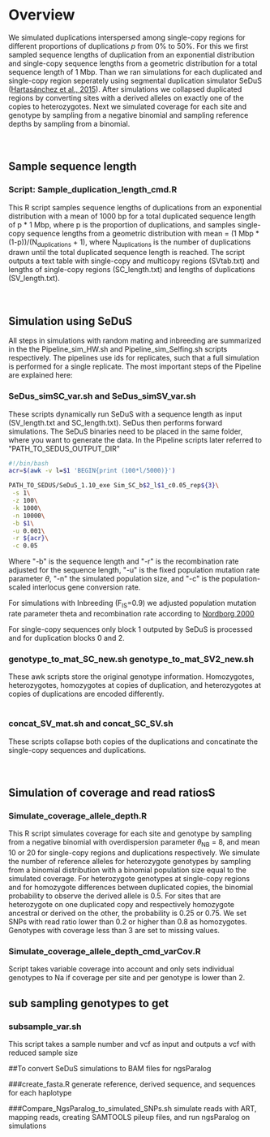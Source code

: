# Overview

We simulated duplications interspersed among single-copy regions for different proportions of duplications $p$ from 0% to 50%. For this we first sampled sequence lengths of duplication from an exponential distribution and single-copy sequence lengths from a geometric distribution for a total sequence length of 1 Mbp. Than we ran simulations for each duplicated and single-copy region seperately using segmental duplication simulator SeDuS ([Hartasánchez et al., 2015](https://academic.oup.com/bioinformatics/article/32/1/148/1742451)). After simulations we collapsed duplicated regions by converting sites with a derived alleles on exactly one of the copies to heterozygotes. Next we simulated coverage for each site and genotype by sampling from a negative binomial and sampling reference depths by sampling from a binomial. 
<br />
<br />
<br />
## Sample sequence length
### Script: Sample_duplication_length_cmd.R
This R script samples sequence lengths of duplications from an exponential distribution with a mean of 1000 bp for a total duplicated sequence length of p * 1 Mbp, where p is the proportion of duplications, and samples single-copy sequence lengths from a geometric distribution with mean = (1 Mbp * (1-p))/(N<sub>duplications</sub> + 1), where N<sub>duplications</sub> is the number of duplications drawn until the total duplicated sequence length is reached. The script outputs a text table with single-copy and multicopy regions (SVtab.txt) and lengths of single-copy regions (SC_length.txt) and lengths of duplications (SV_length.txt).
<br />
<br />
<br />
## Simulation using SeDuS

All steps in simulations with random mating and inbreeding are summarized in the the Pipeline_sim_HW.sh and Pipeline_sim_Selfing.sh scripts respectively. The pipelines use ids for replicates, such that a full simulation is performed for a single replicate. The most important steps of the Pipeline are explained here:
<br />
### SeDus_simSC_var.sh and SeDus_simSV_var.sh
These scripts dynamically run SeDuS with a sequence length as input (SV_length.txt and SC_length.txt). SeDus then performs forward simulations. The SeDuS binaries need to be placed in the same folder, where you want to generate the data. In the Pipeline scripts later referred to "PATH_TO_SEDUS_OUTPUT_DIR"

```bash
#!/bin/bash
acr=$(awk -v l=$1 'BEGIN{print (100*l/5000)}')

PATH_TO_SEDUS/SeDuS_1.10_exe Sim_SC_b$2_l$1_c0.05_rep${3}\
 -s 1\
 -z 100\
 -k 1000\
 -n 10000\
 -b $1\
 -u 0.001\
 -r ${acr}\
 -c 0.05
```
Where "-b" is the sequence length and "-r" is the recombination rate adjusted for the sequence length, "-u" is the fixed population mutation rate parameter $\theta$, "-n" the simulated population size, and "-c" is the population-scaled interlocus gene conversion rate.

For simulations with Inbreeding (F<sub>IS</sub>=0.9) we adjusted population mutation rate parameter theta and recombination rate according to [Nordborg 2000](https://www.ncbi.nlm.nih.gov/pmc/articles/PMC1460950/)

For single-copy sequences only block 1 outputed by SeDuS is processed and for duplication blocks 0 and 2.
<br />
### genotype_to_mat_SC_new.sh  genotype_to_mat_SV2_new.sh
These awk scripts store the original genotype information. Homozygotes, heterozygotes, homozygotes at copies of duplication, and heterozygotes at copies of duplications are encoded differently.  
<br />
### concat_SV_mat.sh and concat_SC_SV.sh
These scripts collapse both copies of the duplications and concatinate the single-copy sequences and duplications.
<br />
<br />
<br />
## Simulation of coverage and read ratiosS
### Simulate_coverage_allele_depth.R
This R script simulates coverage for each site and genotype by sampling from a negative binomial with overdispersion parameter $\theta$<sub>NB</sub> = 8, and mean 10 or 20 for single-copy regions and duplications respectively. We simulate the number of reference alleles for heterozygote genotypes by sampling from a binomial distribution with a binomial population size equal to the simulated coverage. For heterozygote genotypes at single-copy regions and for homozygote differences between duplicated copies, the binomial probability to observe the derived allele is 0.5. For sites that are heterozygote on one duplicated copy and respectively homozygote ancestral or derived on the other, the probability is 0.25 or 0.75. We set SNPs with read ratio lower than 0.2 or higher than 0.8 as homozygotes. Genotypes with coverage less than 3 are set to missing values. 

### Simulate_coverage_allele_depth_cmd_varCov.R
Script takes variable coverage into account and only sets individual genotypes to Na if coverage per site and per genotype is lower than 2.

## sub sampling genotypes to get
### subsample_var.sh
This script takes a sample number and vcf as input and outputs a vcf with reduced sample size



##To convert SeDuS simulations to BAM files for ngsParalog

###create_fasta.R
generate reference, derived sequence, and sequences for each haplotype

###Compare_NgsParalog_to_simulated_SNPs.sh
simulate reads with ART, mapping reads, creating SAMTOOLS pileup files, and run ngsParalog on simulations
